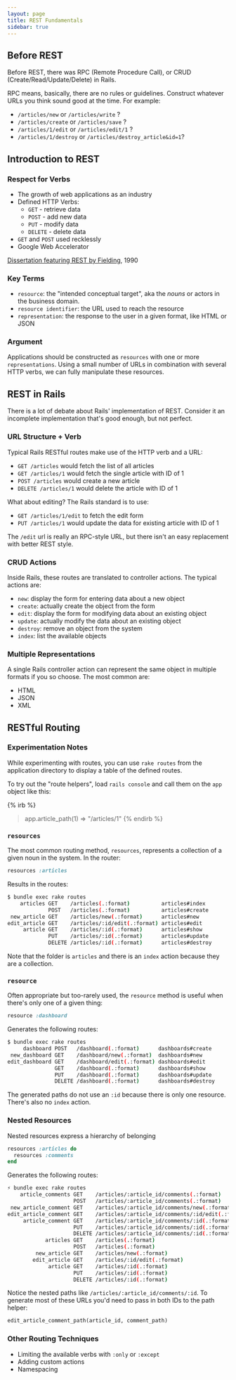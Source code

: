 ```yaml
---
layout: page
title: REST Fundamentals
sidebar: true
---
```


## Before REST

Before REST, there was RPC (Remote Procedure Call), or CRUD (Create/Read/Update/Delete) in Rails.

RPC means, basically, there are no rules or guidelines. Construct whatever URLs you think sound good at the time. For example:

* `/articles/new` or `/articles/write` ?
* `/articles/create` or `/articles/save` ?
* `/articles/1/edit` or `/articles/edit/1` ?
* `/articles/1/destroy` or `/articles/destroy_article&id=1`?

## Introduction to REST

### Respect for Verbs

* The growth of web applications as an industry
* Defined HTTP Verbs: 
  * `GET` - retrieve data
  * `POST` - add new data
  * `PUT` - modify data
  * `DELETE` - delete data
* `GET` and `POST` used recklessly
* Google Web Accelerator

[Dissertation featuring REST by Fielding](http://www.ics.uci.edu/~fielding/pubs/dissertation/rest_arch_style.htm), 1990

### Key Terms

* `resource`: the "intended conceptual target", aka the *nouns* or actors in the business domain.
* `resource identifier`: the URL used to reach the resource
* `representation`: the response to the user in a given format, like HTML or JSON

### Argument

Applications should be constructed as `resources` with one or more `representations`. Using a small number of URLs in combination with several HTTP verbs, we can fully manipulate these resources.

## REST in Rails

There is a lot of debate about Rails' implementation of REST. Consider it an incomplete implementation that's good enough, but not perfect.

### URL Structure + Verb

Typical Rails RESTful routes make use of the HTTP verb and a URL:

* `GET /articles` would fetch the list of all articles
* `GET /articles/1` would fetch the single article with ID of 1
* `POST /articles` would create a new article
* `DELETE /articles/1` would delete the article with ID of 1

What about editing? The Rails standard is to use:

* `GET /articles/1/edit` to fetch the edit form
* `PUT /articles/1` would update the data for existing article with ID of 1

The `/edit` url is really an RPC-style URL, but there isn't an easy replacement with better REST style.

### CRUD Actions

Inside Rails, these routes are translated to controller actions. The typical actions are:

* `new`: display the form for entering data about a new object
* `create`: actually create the object from the form
* `edit`: display the form for modifying data about an existing object
* `update`: actually modify the data about an existing object
* `destroy`: remove an object from the system
* `index`: list the available objects

### Multiple Representations

A single Rails controller action can represent the same object in multiple formats if you so choose. The most common are:

* HTML
* JSON
* XML

## RESTful Routing

### Experimentation Notes

While experimenting with routes, you can use `rake routes` from the application directory to display a table of the defined routes.

To try out the "route helpers", load `rails console` and call them on the `app` object like this:

{% irb %}
> app.article_path(1)
=> "/articles/1" 
{% endirb %}

### `resources`

The most common routing method, `resources`, represents a collection of a given noun in the system. In the router:

```ruby
resources :articles
```

Results in the routes:

```bash
$ bundle exec rake routes
    articles GET    /articles(.:format)          articles#index
             POST   /articles(.:format)          articles#create
 new_article GET    /articles/new(.:format)      articles#new
edit_article GET    /articles/:id/edit(.:format) articles#edit
     article GET    /articles/:id(.:format)      articles#show
             PUT    /articles/:id(.:format)      articles#update
             DELETE /articles/:id(.:format)      articles#destroy
```

Note that the folder is `articles` and there is an `index` action because they are a collection.

### `resource`

Often appropriate but too-rarely used, the `resource` method is useful when there's only one of a given thing:

```ruby
resource :dashboard
```

Generates the following routes:

```bash
$ bundle exec rake routes
     dashboard POST   /dashboard(.:format)      dashboards#create
 new_dashboard GET    /dashboard/new(.:format)  dashboards#new
edit_dashboard GET    /dashboard/edit(.:format) dashboards#edit
               GET    /dashboard(.:format)      dashboards#show
               PUT    /dashboard(.:format)      dashboards#update
               DELETE /dashboard(.:format)      dashboards#destroy
```

The generated paths do not use an `:id` because there is only one resource. There's also no `index` action.

### Nested Resources

Nested resources express a hierarchy of belonging

```ruby
resources :articles do
  resources :comments
end
```

Generates the following routes:

```bash
⚡ bundle exec rake routes
    article_comments GET    /articles/:article_id/comments(.:format)          comments#index
                     POST   /articles/:article_id/comments(.:format)          comments#create
 new_article_comment GET    /articles/:article_id/comments/new(.:format)      comments#new
edit_article_comment GET    /articles/:article_id/comments/:id/edit(.:format) comments#edit
     article_comment GET    /articles/:article_id/comments/:id(.:format)      comments#show
                     PUT    /articles/:article_id/comments/:id(.:format)      comments#update
                     DELETE /articles/:article_id/comments/:id(.:format)      comments#destroy
            articles GET    /articles(.:format)                               articles#index
                     POST   /articles(.:format)                               articles#create
         new_article GET    /articles/new(.:format)                           articles#new
        edit_article GET    /articles/:id/edit(.:format)                      articles#edit
             article GET    /articles/:id(.:format)                           articles#show
                     PUT    /articles/:id(.:format)                           articles#update
                     DELETE /articles/:id(.:format)                           articles#destroy
```

Notice the nested paths like `/articles/:article_id/comments/:id`. To generate most of these URLs you'd need to pass in both IDs to the path helper:

```ruby
edit_article_comment_path(article_id, comment_path)
```

### Other Routing Techniques

* Limiting the available verbs with `:only` or `:except`
* Adding custom actions
* Namespacing

